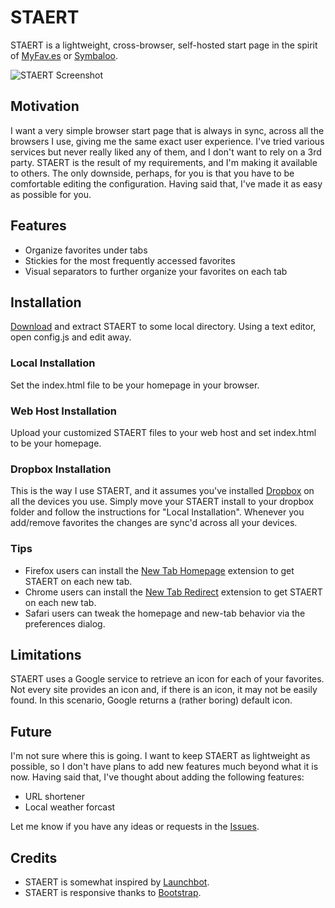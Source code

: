 # STAERT
STAERT is a lightweight, cross-browser, self-hosted start page in the spirit of [MyFav.es](https://www.myfav.es/) or [Symbaloo](http://www.symbaloo.com/).

![STAERT Screenshot](http://i1366.photobucket.com/albums/r778/sugonaut/Screenshots/STAEligRT_-_2016-06-24_11.18.44_zpsb95vl2xu.png)

## Motivation
I want a very simple browser start page that is always in sync, across all the browsers I use, giving me the same exact user experience. I've tried various services but never really liked any of them, and I don't want to rely on a 3rd party. STAERT is the result of my requirements, and I'm making it available to others. The only downside, perhaps, for you is that you have to be comfortable editing the configuration. Having said that, I've made it as easy as possible for you.

## Features
* Organize favorites under tabs
* Stickies for the most frequently accessed favorites
* Visual separators to further organize your favorites on each tab

## Installation
[Download](https://github.com/OttoHagg/staert/archive/master.zip) and extract STAERT to some local directory. Using a text editor, open config.js and edit away.

### Local Installation
Set the index.html file to be your homepage in your browser. 

### Web Host Installation
Upload your customized STAERT files to your web host and set index.html to be your homepage.

### Dropbox Installation
This is the way I use STAERT, and it assumes you've installed [Dropbox](https://www.dropbox.com/) on all the devices you use. Simply move your STAERT install to your dropbox folder and follow the instructions for "Local Installation". Whenever you add/remove favorites the changes are sync'd across all your devices.

### Tips
* Firefox users can install the [New Tab Homepage](https://addons.mozilla.org/en-US/firefox/addon/new-tab-homepage/) extension to get STAERT on each new tab.
* Chrome users can install the [New Tab Redirect](https://chrome.google.com/webstore/detail/new-tab-redirect/icpgjfneehieebagbmdbhnlpiopdcmna) extension to get STAERT on each new tab.
* Safari users can tweak the homepage and new-tab behavior via the preferences dialog.

## Limitations
STAERT uses a Google service to retrieve an icon for each of your favorites. Not every site provides an icon and, if there is an icon, it may not be easily found. In this scenario, Google returns a (rather boring) default icon.

## Future
I'm not sure where this is going. I want to keep STAERT as lightweight as possible, so I don't have plans to add new features much beyond what it is now. Having said that, I've thought about adding the following features:

* URL shortener
* Local weather forcast

Let me know if you have any ideas or requests in the [Issues](https://github.com/OttoHagg/staert/issues).


## Credits
* STAERT is somewhat inspired by [Launchbot](http://launchbot.michaelxander.com).
* STAERT is responsive thanks to [Bootstrap](http://getbootstrap.com).
